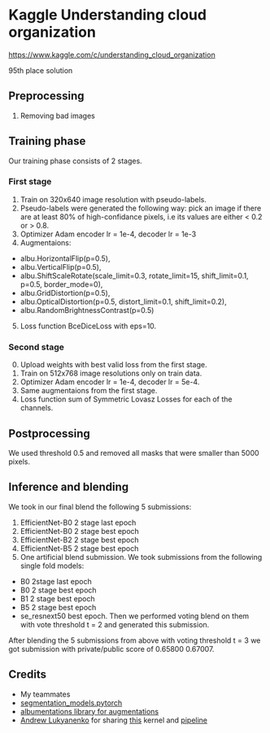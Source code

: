 
# Kaggle Understanding cloud organization
https://www.kaggle.com/c/understanding_cloud_organization

95th place solution

## Preprocessing
1. Removing bad images

## Training phase
Our training phase consists of 2 stages.

### First stage
1. Train on 320x640 image resolution with pseudo-labels.
2. Pseudo-labels were generated the following way: pick an image if there are at least 80% of high-confidance pixels, i.e its values are either < 0.2 or > 0.8. 
3. Optimizer Adam encoder lr = 1e-4, decoder lr = 1e-3
4. Augmentaions: 
  * albu.HorizontalFlip(p=0.5),
  * albu.VerticalFlip(p=0.5),
  * albu.ShiftScaleRotate(scale_limit=0.3, rotate_limit=15, shift_limit=0.1, p=0.5, border_mode=0),
  * albu.GridDistortion(p=0.5),
  * albu.OpticalDistortion(p=0.5, distort_limit=0.1, shift_limit=0.2),
  * albu.RandomBrightnessContrast(p=0.5)
 5. Loss function BceDiceLoss with eps=10.

### Second stage
0. Upload weights with best valid loss from the first stage. 
1. Train on 512x768 image resolutions only on train data.
2. Optimizer Adam encoder lr = 1e-4, decoder lr = 5e-4.
3. Same augmentaions from the first stage.
4. Loss function sum of Symmetric Lovasz Losses for each of the channels.

## Postprocessing

We used threshold 0.5 and removed all masks that were smaller than 5000 pixels. 

## Inference and blending

We took in our final blend the following 5 submissions:
1. EfficientNet-B0 2 stage last epoch 
2. EfficientNet-B0 2 stage best epoch
3. EfficientNet-B2 2 stage best epoch
4. EfficientNet-B5 2 stage best epoch
5. One artificial blend submission.
 We took submissions from the following single fold models:
  * B0 2stage last epoch
  * B0 2 stage best epoch
  * B1 2 stage best epoch
  * B5 2 stage best epoch
  * se_resnext50 best epoch. 
 Then we performed voting blend on them with vote threshold t = 2 and generated this submission.

After blending the 5 submissions from above with voting threshold t = 3 we got submission with private/public score of 0.65800
0.67007.

## Credits

* My teammates
* [segmentation_models.pytorch](https://github.com/qubvel/segmentation_models.pytorch)
* [albumentations library for augmentations](https://github.com/albumentations-team/albumentations)
* [Andrew Lukyanenko](https://www.kaggle.com/artgor) for sharing [this](https://www.kaggle.com/artgor/segmentation-in-pytorch-using-convenient-tools) kernel and [pipeline](https://github.com/Erlemar/Understanding-Clouds-from-Satellite-Images)
